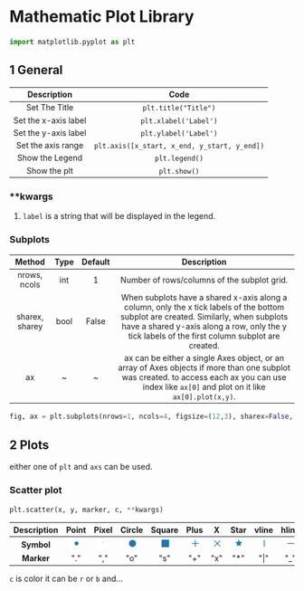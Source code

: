 # Mathematic Plot Library

```python
import matplotlib.pyplot as plt
```


## 1 General 

| **Description** | **Code** |
|:---------------:|:--------:|
| Set The Title | `plt.title("Title")` |
| Set the x-axis label | `plt.xlabel('Label')` |
| Set the y-axis label | `plt.ylabel('Label')` |
| Set the axis range | `plt.axis([x_start, x_end, y_start, y_end])` |
| Show the Legend | `plt.legend()` |
| Show the plt | `plt.show()` |

### **kwargs
1. `label` is a string that will be displayed in the legend.


### Subplots

| **Method** | **Type** | **Default** | **Description** |
|:----------:|:--------:|:-----------:|:---------------:|
| nrows, ncols | int | 1 | Number of rows/columns of the subplot grid. |
| sharex, sharey | bool | False | When subplots have a shared x-axis along a column, only the x tick labels of the bottom subplot are created. Similarly, when subplots have a shared y-axis along a row, only the y tick labels of the first column subplot are created. |
| ax | ~ | ~ | ax can be either a single Axes object, or an array of Axes objects if more than one subplot was created. to access each ax you can use index like `ax[0]` and plot on it like `ax[0].plot(x,y)`. |



```python
fig, ax = plt.subplots(nrows=1, ncols=4, figsize=(12,3), sharex=False, sharey=True)
```


## 2 Plots

either one of `plt` and `axs` can be used.

### Scatter plot

```python
plt.scatter(x, y, marker, c, **kwargs)
```

| **Description** | Point | Pixel | Circle | Square | Plus | X | Star | vline | hline | Up | Down |
|:---------------:|:--:|:--:|:--:|:--:|:--:|:--:|:--:|:--:|:--:|:--:|:--:|
| **Symbol** | ![alt text](img/image.png) | ![alt text](img/image-1.png)| ![alt text](img/image-2.png) | ![alt text](img/image-10.png) | ![alt text](img/image-3.png) | ![alt text](img/image-4.png) | ![alt text](img/image-9.png) | ![alt text](img/image-5.png) | ![alt text](img/image-6.png) | ![alt text](img/image-7.png) | ![alt text](img/image-8.png) |
| **Marker** | "." | "," | "o" | "s" | "+" | "x" | "*" | "\|" | "_" | "^" | "v" |

`c` is color it can be `r` or `b` and...



